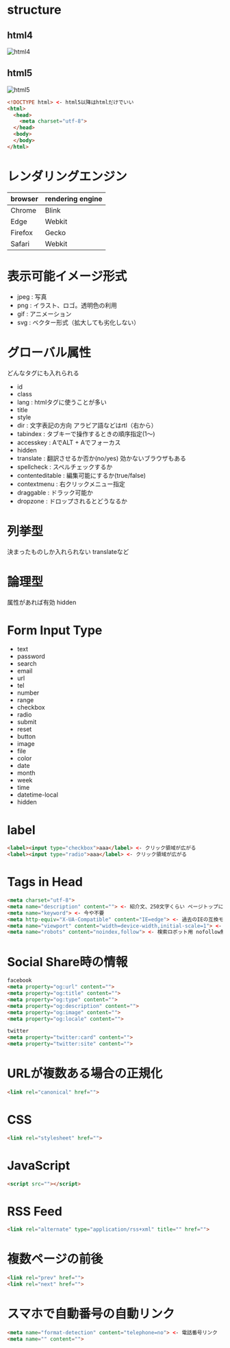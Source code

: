# structure
## html4
![html4](https://github.com/kshojun/docs/blob/master/images/html4.png)
## html5
![html5](https://github.com/kshojun/docs/blob/master/images/html5.png)

```html
<!DOCTYPE html> <- html5以降はhtmlだけでいい
<html>
  <head>
    <meta charset="utf-8">
  </head>
  <body>
  </body>
</html>
```

# レンダリングエンジン
|browser|rendering engine|
|---|---|
|Chrome|Blink| <- Webkitから派生
|Edge|Webkit|
|Firefox|Gecko|
|Safari|Webkit|

# 表示可能イメージ形式
- jpeg : 写真
- png : イラスト、ロゴ。透明色の利用
- gif : アニメーション
- svg : ベクター形式（拡大しても劣化しない）

# グローバル属性
どんなタグにも入れられる
- id
- class
- lang : htmlタグに使うことが多い
- title
- style
- dir : 文字表記の方向 アラビア語などはrtl（右から）
- tabindex : タブキーで操作するときの順序指定(1～)
- accesskey : AでALT + Aでフォーカス
- hidden
- translate : 翻訳させるか否か(no/yes) 効かないブラウザもある
- spellcheck : スペルチェックするか
- contenteditable : 編集可能にするか(true/false)
- contextmenu : 右クリックメニュー指定
- draggable : ドラック可能か
- dropzone : ドロップされるとどうなるか

# 列挙型
決まったものしか入れられない translateなど

# 論理型
属性があれば有効 hidden

# Form Input Type
- text
- password
- search
- email
- url
- tel
- number
- range
- checkbox
- radio
- submit
- reset
- button
- image
- file
- color
- date
- month
- week
- time
- datetime-local
- hidden

# label
```html
<label><input type="checkbox">aaa</label> <- クリック領域が広がる
<label><input type="radio">aaa</label> <- クリック領域が広がる
```

# Tags in Head
```html
<meta charset="utf-8">
<meta name="description" content=""> <- 紹介文、250文字くらい ページトップにあればいい
<meta name="keyword"> <- 今や不要
<meta http-equiv="X-UA-Compatible" content="IE=edge"> <- 過去のIEの互換モード対応
<meta name="viewport" content="width=device-width,initial-scale=1"> <- スマホでみたとき
<meta name="robots" content="noindex,follow"> <- 検索ロボット用 nofollow無視してくれ followみてもいいよ
```

# Social Share時の情報
```html
facebook
<meta property="og:url" content="">
<meta property="og:title" content="">
<meta property="og:type" content="">
<meta property="og:description" content="">
<meta property="og:image" content="">
<meta property="og:locale" content="">

twitter
<meta property="twitter:card" content="">
<meta property="twitter:site" content="">
```

# URLが複数ある場合の正規化
```html
<link rel="canonical" href="">
```

# CSS
```html
<link rel="stylesheet" href="">
```

# JavaScript
```html
<script src=""></script>
```

# RSS Feed
```html
<link rel="alternate" type="application/rss+xml" title="" href="">
```

# 複数ページの前後
```html
<link rel="prev" href="">
<link rel="next" href="">
```

# スマホで自動番号の自動リンク
```html
<meta name="format-detection" content="telephone=no"> <- 電話番号リンク
<meta name="" content="">
```
